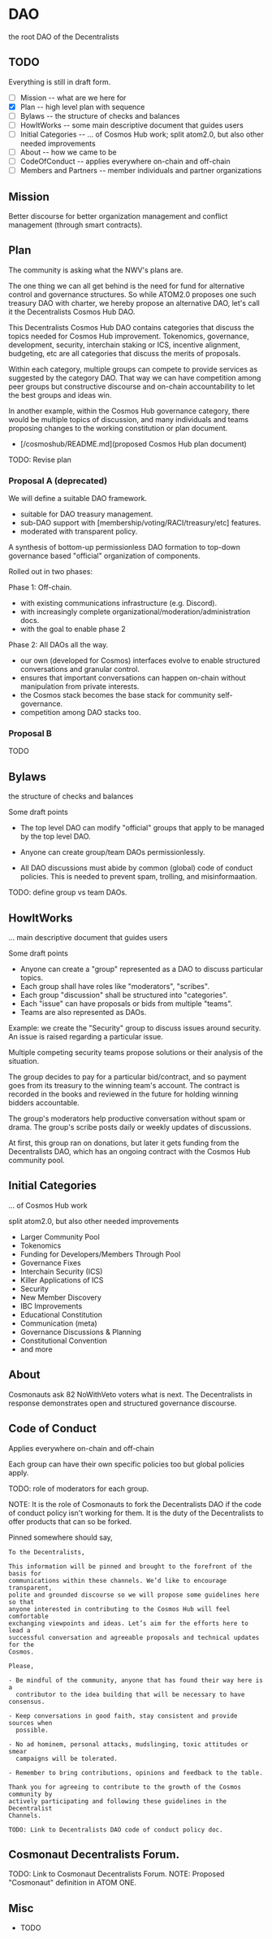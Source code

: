 # DAO

the root DAO of the Decentralists

## TODO

Everything is still in draft form.

- [ ] Mission -- what are we here for
- [x] Plan -- high level plan with sequence
- [ ] Bylaws -- the structure of checks and balances
- [ ] HowItWorks -- some main descriptive document that guides users
- [ ] Initial Categories -- ... of Cosmos Hub work; split atom2.0, but also other needed improvements
- [ ] About -- how we came to be
- [ ] CodeOfConduct -- applies everywhere on-chain and off-chain
- [ ] Members and Partners -- member individuals and partner organizations

## Mission 

Better discourse for better organization management and conflict management (through smart contracts).

## Plan

The community is asking what the NWV's plans are.

The one thing we can all get behind is the need for fund for alternative
control and governance structures.  So while ATOM2.0 proposes one such treasury
DAO with charter, we hereby propose an alternative DAO, let's call it the
Decentralists Cosmos Hub DAO.

This Decentralists Cosmos Hub DAO contains categories that discuss the topics
needed for Cosmos Hub improvement. Tokenomics, governance, development,
security, interchain staking or ICS, incentive alignment, budgeting, etc are
all categories that discuss the merits of proposals.

Within each category, multiple groups can compete to provide services as
suggested by the category DAO. That way we can have competition among peer
groups but constructive discourse and on-chain accountability to let the best
groups and ideas win.

In another example, within the Cosmos Hub governance category, there would be
multiple topics of discussion, and many individuals and teams proposing changes
to the working constitution or plan document.

 * [/cosmoshub/README.md](proposed Cosmos Hub plan document)

TODO: Revise plan

### Proposal A (deprecated)

We will define a suitable DAO framework.

 * suitable for DAO treasury management. 
 * sub-DAO support with [membership/voting/RACI/treasury/etc] features.
 * moderated with transparent policy.

A synthesis of bottom-up permissionless DAO formation to top-down governance
based "official" organization of components.

Rolled out in two phases:

Phase 1: Off-chain.
 * with existing communications infrastructure (e.g. Discord).
 * with increasingly complete organizational/moderation/administration docs.
 * with the goal to enable phase 2

Phase 2: All DAOs all the way.
 * our own (developed for Cosmos) interfaces evolve to enable structured
   conversations and granular control.
 * ensures that important conversations can happen on-chain without 
   manipulation from private interests.
 * the Cosmos stack becomes the base stack for community self-governance.
 * competition among DAO stacks too.

### Proposal B

TODO

## Bylaws 

the structure of checks and balances

Some draft points

* The top level DAO can modify "official" groups that apply to be managed by
  the top level DAO.

* Anyone can create group/team DAOs permissionlessly.

* All DAO discussions must abide by common (global) code of conduct policies.
  This is needed to prevent spam, trolling, and misinformaation.

TODO: define group vs team DAOs.

## HowItWorks

... main descriptive document that guides users

Some draft points

* Anyone can create a "group" represented as a DAO to discuss particular topics.
* Each group shall have roles like "moderators", "scribes".
* Each group "discussion" shall be structured into "categories".
* Each "issue" can have proposals or bids from multiple "teams".
* Teams are also represented as DAOs.

Example: we create the "Security" group to discuss issues around security.  An
issue is raised regarding a particular issue. 

Multiple competing security teams propose solutions or their analysis of the
situation.

The group decides to pay for a particular bid/contract, and so payment goes
from its treasury to the winning team's account. The contract is recorded in
the books and reviewed in the future for holding winning bidders accountable.

The group's moderators help productive conversation without spam or drama.
The group's scribe posts daily or weekly updates of discussions.

At first, this group ran on donations, but later it gets funding from the
Decentralists DAO, which has an ongoing contract with the Cosmos Hub community
pool.

## Initial Categories

... of Cosmos Hub work

split atom2.0, but also other needed improvements

 * Larger Community Pool
 * Tokenomics
 * Funding for Developers/Members Through Pool
 * Governance Fixes
 * Interchain Security (ICS)
 * Killer Applications of ICS
 * Security
 * New Member Discovery
 * IBC Improvements
 * Educational Constitution
 * Communication (meta)
 * Governance Discussions & Planning
 * Constitutional Convention
 * and more

## About

Cosmonauts ask 82 NoWithVeto voters what is next.
The Decentralists in response demonstrates open and structured governance discourse.

## Code of Conduct 

Applies everywhere on-chain and off-chain

Each group can have their own specific policies too but global policies apply.

TODO: role of moderators for each group.

NOTE: It is the role of Cosmonauts to fork the Decentralists DAO if the code of
conduct policy isn't working for them. It is the duty of the Decentralists to
offer products that can so be forked.

Pinned somewhere should say, 

```
To the Decentralists,

This information will be pinned and brought to the forefront of the basis for
communications within these channels. We’d like to encourage transparent,
polite and grounded discourse so we will propose some guidelines here so that
anyone interested in contributing to the Cosmos Hub will feel comfortable
exchanging viewpoints and ideas. Let’s aim for the efforts here to lead a
successful conversation and agreeable proposals and technical updates for the
Cosmos.

Please,

- Be mindful of the community, anyone that has found their way here is a
  contributor to the idea building that will be necessary to have consensus.

- Keep conversations in good faith, stay consistent and provide sources when
  possible.

- No ad hominem, personal attacks, mudslinging, toxic attitudes or smear
  campaigns will be tolerated.

- Remember to bring contributions, opinions and feedback to the table.

Thank you for agreeing to contribute to the growth of the Cosmos community by
actively participating and following these guidelines in the Decentralist
Channels.

TODO: Link to Decentralists DAO code of conduct policy doc.
```

## Cosmonaut Decentralists Forum.

TODO: Link to Cosmonaut Decentralists Forum.
NOTE: Proposed "Cosmonaut" definition in ATOM ONE.

## Misc

* TODO 

